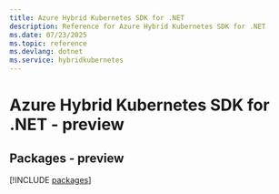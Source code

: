 ```yaml
---
title: Azure Hybrid Kubernetes SDK for .NET
description: Reference for Azure Hybrid Kubernetes SDK for .NET
ms.date: 07/23/2025
ms.topic: reference
ms.devlang: dotnet
ms.service: hybridkubernetes
---
```

# Azure Hybrid Kubernetes SDK for .NET - preview
## Packages - preview
[!INCLUDE [packages](hybrid-kubernetes-index.md)]